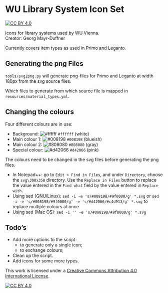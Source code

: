 # WU Library System Icon Set

[![CC BY 4.0][cc-by-shield]][cc-by]

Icons for library systems used by WU Vienna.  
Creator: Georg Mayr-Duffner

Currently covers item types as used in Primo and Leganto.

## Generating the png Files

`tools/svg2png.py` will generate png-files for Primo and Leganto at width 180px from the svg source files.

Which files to generate from which source file is mapped in `resources/material_types.yml`.

## Changing the colours

Four different colours are in use:

- Background: ![#ffffff](https://via.placeholder.com/15/ffffff/000000?text=+) `#ffffff` (white)
- Main colour 1: ![#008198](https://via.placeholder.com/15/008198/000000?text=+) `#008198` (blueish)
- Main colour 2: ![#808080](https://via.placeholder.com/15/808080/000000?text=+) `#808080` (gray)
- Special colour: ![#d42066](https://via.placeholder.com/15/d42066/000000?text=+) `#d42066` (pink)

The colours need to be changed in the svg files before generating the png files.

- In Notepad++: go to `Edit > Find in Files`, and under `Directory`, choose the `svg\300x350` directory. Use the `Replace in Files` button to replace the value entered in the `Find what` field by the value entered in `Replace with`. 
- Using sed (GNU/Linux): `sed -i -e 's/#008198/#9f0000/g' *.svg` or `sed -i -e 's/#008198/#9f0000/g' -e 's/#d42066/#c4d913/g' *.svg` to replace multiple colours at once.
- Using sed (Mac OS): `sed -i '' -e 's/#008198/#9f0000/g' *.svg`

## Todo’s

- Add more options to the script:
  - to generate only a single icon;
  - to exchange colours;
- Clean up the script.
- Add icons for some more types.



This work is licensed under a
[Creative Commons Attribution 4.0 International License][cc-by].

[![CC BY 4.0][cc-by-image]][cc-by]

[cc-by]: http://creativecommons.org/licenses/by/4.0/
[cc-by-image]: https://i.creativecommons.org/l/by/4.0/88x31.png
[cc-by-shield]: https://img.shields.io/badge/License-CC%20BY%204.0-lightgrey.svg
